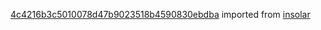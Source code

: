 [4c4216b3c5010078d47b9023518b4590830ebdba](https://github.com/insolar/insolar/commit/4c4216b3c5010078d47b9023518b4590830ebdba) imported from [insolar](https://github.com/insolar/insolar)
